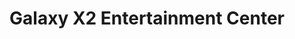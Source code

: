 ---
title: "Galaxy X2 Entertainment Center"
url: /ganta/galaxy-x2-entertainment-center/
shop: electronics
---